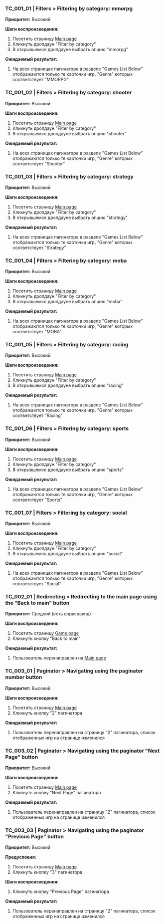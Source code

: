 ### TC_001_01 | Filters > Filtering by category: mmorpg
**Приоритет:** Высокий

**Шаги воспроизведения:**
1. Посетить страницу [Main page](https://makarovartem.github.io/frontend-avito-tech-test-assignment/)
2. Кликнуть дропдаун "Filter by category"
3. В открывшемся дропдауне выбрать опцию "mmorpg"

**Ожидаемый результат:**
1. На всех страницах пагинатора в разделе "Games List Below" отображаются только те карточки игр, "Genre" которых соответствует "MMORPG"

### TC_001_02 | Filters > Filtering by category: shooter
**Приоритет:** Высокий

**Шаги воспроизведения:**
1. Посетить страницу [Main page](https://makarovartem.github.io/frontend-avito-tech-test-assignment/)
2. Кликнуть дропдаун "Filter by category"
3. В открывшемся дропдауне выбрать опцию "shooter"

**Ожидаемый результат:**
1. На всех страницах пагинатора в разделе "Games List Below" отображаются только те карточки игр, "Genre" которых соответствует "Shooter"

### TC_001_03 | Filters > Filtering by category: strategy
**Приоритет:** Высокий

**Шаги воспроизведения:**
1. Посетить страницу [Main page](https://makarovartem.github.io/frontend-avito-tech-test-assignment/)
2. Кликнуть дропдаун "Filter by category"
3. В открывшемся дропдауне выбрать опцию "strategy"

**Ожидаемый результат:**
1. На всех страницах пагинатора в разделе "Games List Below" отображаются только те карточки игр, "Genre" которых соответствует "Strategy"

### TC_001_04 | Filters > Filtering by category: moba
**Приоритет:** Высокий

**Шаги воспроизведения:**
1. Посетить страницу [Main page](https://makarovartem.github.io/frontend-avito-tech-test-assignment/)
2. Кликнуть дропдаун "Filter by category"
3. В открывшемся дропдауне выбрать опцию "moba"

**Ожидаемый результат:**
1. На всех страницах пагинатора в разделе "Games List Below" отображаются только те карточки игр, "Genre" которых соответствует "MOBA"

### TC_001_05 | Filters > Filtering by category: racing
**Приоритет:** Высокий

**Шаги воспроизведения:**
1. Посетить страницу [Main page](https://makarovartem.github.io/frontend-avito-tech-test-assignment/)
2. Кликнуть дропдаун "Filter by category"
3. В открывшемся дропдауне выбрать опцию "racing"

**Ожидаемый результат:**
1. На всех страницах пагинатора в разделе "Games List Below" отображаются только те карточки игр, "Genre" которых соответствует "Racing"

### TC_001_06 | Filters > Filtering by category: sports
**Приоритет:** Высокий

**Шаги воспроизведения:**
1. Посетить страницу [Main page](https://makarovartem.github.io/frontend-avito-tech-test-assignment/)
2. Кликнуть дропдаун "Filter by category"
3. В открывшемся дропдауне выбрать опцию "sports"

**Ожидаемый результат:**
1. На всех страницах пагинатора в разделе "Games List Below" отображаются только те карточки игр, "Genre" которых соответствует "Sports"

### TC_001_07 | Filters > Filtering by category: social
**Приоритет:** Высокий

**Шаги воспроизведения:**
1. Посетить страницу [Main page](https://makarovartem.github.io/frontend-avito-tech-test-assignment/)
2. Кликнуть дропдаун "Filter by category"
3. В открывшемся дропдауне выбрать опцию "social"

**Ожидаемый результат:**
1. На всех страницах пагинатора  в разделе "Games List Below" отображаются только те карточки игр, "Genre" которых соответствует "Social"

### TC_002_01 | Redirecting > Redirecting to the main page using the "Back to main" button
**Приоритет:** Средний (есть воркэраунд)

**Шаги воспроизведения:**
1. Посетить страницу [Game page](https://makarovartem.github.io/frontend-avito-tech-test-assignment/game/523)
2. Кликнуть кнопку "Back to main"

**Ожидаемый результат:**
1. Пользователь перенаправлен на [Main page](https://makarovartem.github.io/frontend-avito-tech-test-assignment/)

### TC_003_01 | Paginator > Navigating using the paginator number button
**Приоритет:** Высокий

**Шаги воспроизведения:**
1. Посетить страницу [Main page](https://makarovartem.github.io/frontend-avito-tech-test-assignment/)
2. Кликнуть кнопку "2" пагинатора

**Ожидаемый результат:**
1. Пользователь перенаправлен на страницу "2" пагинатора, список отображенных игр на странице изменился

### TC_003_02 | Paginator > Navigating using the paginator "Next Page" button
**Приоритет:** Высокий

**Шаги воспроизведения:**
1. Посетить страницу [Main page](https://makarovartem.github.io/frontend-avito-tech-test-assignment/)
2. Кликнуть кнопку "Next Page" пагинатора

**Ожидаемый результат:**
1. Пользователь перенаправлен на страницу "2" пагинатора, список отображенных игр на странице изменился

### TC_003_03 | Paginator > Navigating using the paginator "Previous Page" button
**Приоритет:** Высокий

**Предусловия:**
1. Посетить страницу [Main page](https://makarovartem.github.io/frontend-avito-tech-test-assignment/)
2. Кликнуть кнопку "3" пагинатора

**Шаги воспроизведения:**
1. Кликнуть кнопку "Previous Page" пагинатора

**Ожидаемый результат:**
1. Пользователь перенаправлен на страницу "2" пагинатора, список отображенных игр на странице изменился
